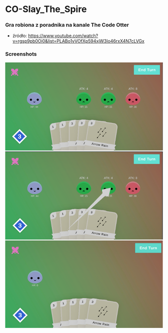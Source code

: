 # CO-Slay_The_Spire

### Gra robiona z poradnika na kanale The Code Otter
- źródło: https://www.youtube.com/watch?v=rgsp9pb0Oi0&list=PLABo1vVOfXp594xjW3lo46rxX4N7cLVGx

### Screenshots
![Start](README_img/img_01.png)
![Rozgrywka](README_img/img_02.png)
![Rozgrywka](README_img/img_03.png)